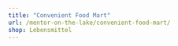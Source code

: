 ```yaml
---
title: "Convenient Food Mart"
url: /mentor-on-the-lake/convenient-food-mart/
shop: Lebensmittel
---
```

